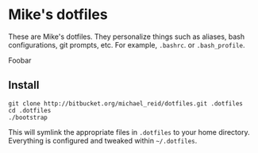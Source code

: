 Mike's dotfiles
===============

These are Mike's dotfiles. They personalize things such as aliases, bash
configurations, git prompts, etc. For example, `.bashrc`. or `.bash_profile`.

Foobar

Install
-------

    git clone http://bitbucket.org/michael_reid/dotfiles.git .dotfiles
    cd .dotfiles
    ./bootstrap

This will symlink the appropriate files in `.dotfiles` to your home directory.
Everything is configured and tweaked within `~/.dotfiles`.
